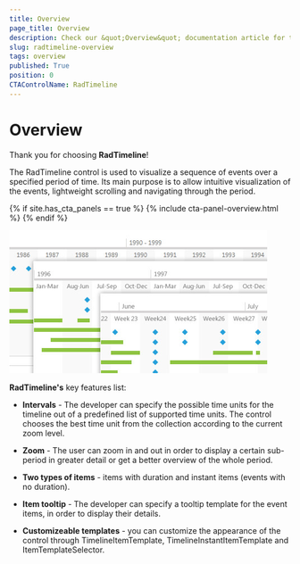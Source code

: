 ```yaml
---
title: Overview
page_title: Overview
description: Check our &quot;Overview&quot; documentation article for the RadTimeline {{ site.framework_name }} control.
slug: radtimeline-overview
tags: overview
published: True
position: 0
CTAControlName: RadTimeline
---
```


# Overview

Thank you for choosing __RadTimeline__!
        
The RadTimeline control is used to visualize a sequence of events over a specified period of time. Its main purpose is to allow intuitive visualization of the events, lightweight scrolling and navigating through the period.

{% if site.has_cta_panels == true %}
{% include cta-panel-overview.html %}
{% endif %}

![](images/RadTimeLine_overview.jpg)

__RadTimeline's__ key features list:

* __Intervals__ - The developer can specify the possible time units for the timeline out of a predefined list of supported time units. The control chooses the best time unit from the collection according to the current zoom level.          

* __Zoom__ - The user can zoom in and out in order to display a certain sub-period in greater detail or get a better overview of the whole period.          

* __Two types of items__ - items with duration and instant items (events with no duration).          

* __Item tooltip__ - The developer can specify a tooltip template for the event items, in order to display their details.          

* __Customizeable templates__ - you can customize the appearance of the control through TimelineItemTemplate, TimelineInstantItemTemplate and ItemTemplateSelector.